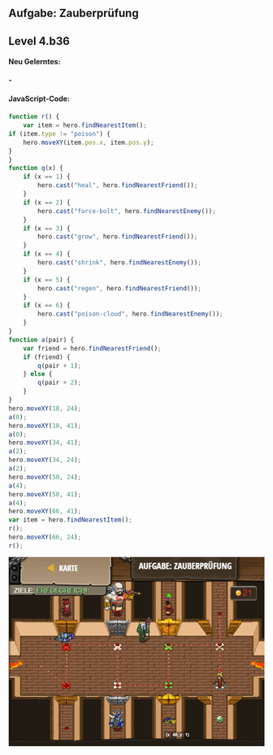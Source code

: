 ## **Aufgabe: Zauberprüfung**
## Level 4.b36

#### Neu Gelerntes:
<b>-</b>

[comment]: <> (Was wurde gelernt und wie funktioniert die Technik?)

#### JavaScript-Code:
```js
function r() {
    var item = hero.findNearestItem();
if (item.type != "poison") {
    hero.moveXY(item.pos.x, item.pos.y);
}
}
function q(x) {
    if (x == 1) {
        hero.cast("heal", hero.findNearestFriend());
    }
    if (x == 2) {
        hero.cast("force-bolt", hero.findNearestEnemy());
    }
    if (x == 3) {
        hero.cast("grow", hero.findNearestFriend());
    }
    if (x == 4) {
        hero.cast("shrink", hero.findNearestEnemy());
    }
    if (x == 5) {
        hero.cast("regen", hero.findNearestFriend());
    }
    if (x == 6) {
        hero.cast("poison-cloud", hero.findNearestEnemy());
    }
}
function a(pair) {
    var friend = hero.findNearestFriend();
    if (friend) {
        q(pair + 1);
    } else {
        q(pair + 2);
    }
}
hero.moveXY(18, 24);
a(0);
hero.moveXY(18, 41);
a(0);
hero.moveXY(34, 41);
a(2);
hero.moveXY(34, 24);
a(2);
hero.moveXY(50, 24);
a(4);
hero.moveXY(50, 41);
a(4);
hero.moveXY(66, 41);
var item = hero.findNearestItem();
r();
hero.moveXY(66, 24);
r();
```
![image](lvl4_b36.png)